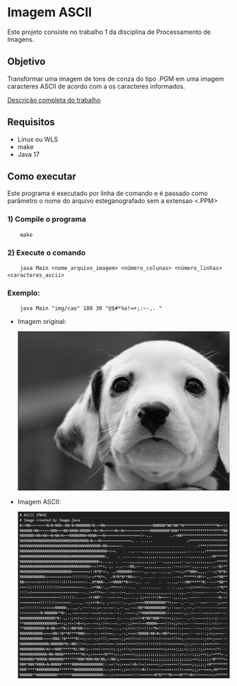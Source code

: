 # Imagem ASCII

Este projeto consiste no trabalho 1 da disciplina de Processamento de Imagens. 

## Objetivo

Transformar uma imagem de tons de conza do tipo .PGM em uma imagem caracteres ASCII de acordo com a os caracteres informados.

[Descrição completa do trabalho](Descricao_Atividade1.pdf)

## Requisitos
 - Linux ou WLS
 - make
 - Java 17

## Como executar

Este programa é executado por linha de comando e é passado como parâmetro o nome do arquivo esteganografado sem a extensao <.PPM>  

### 1) Compile o programa

```
    make
```

### 2) Execute o comando

```
    java Main <nome_arquivo_imagem> <número_colunas> <número_linhas> <caracteres_ascii>
```

### Exemplo:

```
    java Main "img/cao" 100 30 "@$#*%o!=+;:~-,. "
```

- Imagem original:

    ![](img/readme_cao.png)

- Imagem ASCII:

    ![](img/readme_cao_result.png)